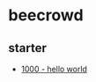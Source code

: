# beecrowd

## starter
 - [1000 - hello world](src/main/kotlin/dev/alexandrevieira/starter/1000-hello-world.kt)